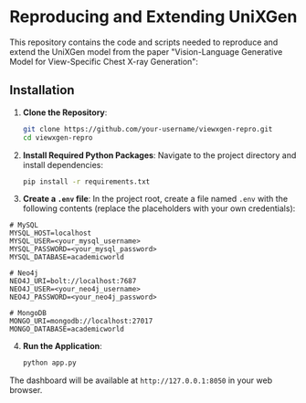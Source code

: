 # Reproducing and Extending UniXGen

This repository contains the code and scripts needed to reproduce and extend the UniXGen model from the paper "Vision-Language Generative Model for View-Specific Chest X-ray Generation":

## Installation
1. **Clone the Repository**:
   ```bash
   git clone https://github.com/your-username/viewxgen-repro.git
   cd viewxgen-repro

2. **Install Required Python Packages**: Navigate to the project directory and install dependencies:
   ```bash
   pip install -r requirements.txt

3. **Create a `.env` file**:
In the project root, create a file named `.env` with the following contents (replace the placeholders with your own credentials):
```dotenv
# MySQL
MYSQL_HOST=localhost
MYSQL_USER=<your_mysql_username>
MYSQL_PASSWORD=<your_mysql_password>
MYSQL_DATABASE=academicworld

# Neo4j
NEO4J_URI=bolt://localhost:7687
NEO4J_USER=<your_neo4j_username>
NEO4J_PASSWORD=<your_neo4j_password>

# MongoDB
MONGO_URI=mongodb://localhost:27017
MONGO_DATABASE=academicworld
```
4. **Run the Application**:
   ```bash
   python app.py
The dashboard will be available at `http://127.0.0.1:8050` in your web browser.
